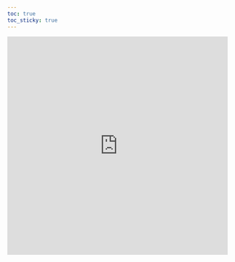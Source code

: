 ```yaml
---
toc: true
toc_sticky: true
---
```






<iframe src="https://docs.google.com/presentation/d/e/2PACX-1vQ51BUoR8lJ4W1iQqqVEISPIP0GNA0Hkp2cfD_6_dllLL_GzoJLo_plCi0gF3_yIZPeS92JioFN0mbe/embed?start=false&loop=false&delayms=60000" frameborder="0" width="100%" height="500" allowfullscreen="true" mozallowfullscreen="true" webkitallowfullscreen="true"></iframe>

